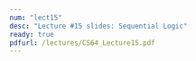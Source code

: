 ```yaml
---
num: "lect15"
desc: "Lecture #15 slides: Sequential Logic"
ready: true
pdfurl: /lectures/CS64_Lecture15.pdf
---
```


